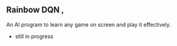 ## Rainbow DQN ,
An AI program to learn any game on screen and play it effectively.
- still in progress
